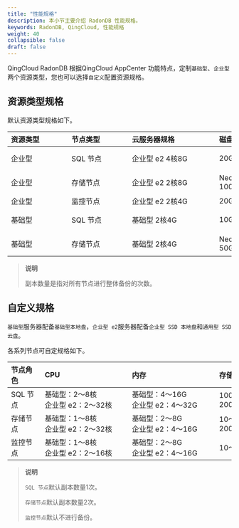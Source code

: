```yaml
---
title: "性能规格"
description: 本小节主要介绍 RadonDB 性能规格。 
keywords: RadonDB, QingCloud, 性能规格
weight: 40
collapsible: false
draft: false
---
```



QingCloud RadonDB 根据QingCloud AppCenter 功能特点，定制`基础型`、`企业型`两个资源类型，您也可以选择`自定义`配置资源规格。

## 资源类型规格

默认资源类型规格如下。

|<span style="display:inline-block;width:120px">资源类型</span> |<span style="display:inline-block;width:120px">节点类型</span>|<span style="display:inline-block;width:180px">云服务器规格</span>|<span style="display:inline-block;width:100px">磁盘规格</span>|<span style="display:inline-block;width:140px">数量</span>|
|:----|:----|:----|:---- | :---- | 
|   企业型     | SQL 节点   | 企业型 e2  4核8G |   20GB | 节点 1个<br>副本 1次 | 
|   企业型     | 存储节点   | 企业型 e2  2核8G |   NeonSAN 100GB |  节点 2个<br>副本 2次 | 
|   企业型     |  监控节点  | 企业型 e2  2核4G |   20GB |  节点 1个 | 
|   基础型     |  SQL 节点  |  基础型  2核4G  |   10GB  | 节点 1个<br>副本 1次 | 
|   基础型     | 存储节点  |  基础型  2核4G   |   NeonSAN 50GB  | 节点 2个<br>副本 2次| 

> **说明**
> 
> 副本数量是指对所有节点进行整体备份的次数。

## 自定义规格

`基础型`服务器配备`基础型本地盘`，`企业型 e2`服务器配备`企业型 SSD 本地盘`和`通用型 SSD 云盘`。

各系列节点可自定规格如下。

|<span style="display:inline-block;width:60px">节点角色</span>|<span style="display:inline-block;width:180px">CPU </span>|<span style="display:inline-block;width:180px">内存</span> |<span style="display:inline-block;width:100px">存储空间</span> |<span style="display:inline-block;width:80px">最大节点数</span> |
|:----|:----|:----|:----|:----|
|SQL 节点	|基础型：2～8核 <br> 企业型 e2：2～32核  |   基础型：4～16G <br> 企业型 e2：4～32G   | 100～200GB |	4个|
|存储节点  | 基础型：1～8核 <br> 企业型 e2：2～32核  |   基础型：2～8G <br> 企业型 e2：4～16G   | 10～2000GB |	60个  |
|监控节点	|基础型：1～8核 <br> 企业型 e2：2～16核  |   基础型：2～8G <br> 企业型 e2：4～16G   | 10～50GB | 1个  |

> **说明**
> 
> `SQL 节点`默认副本数量1次。
> 
> `存储节点`默认副本数量2次。
> 
> `监控节点`默认不进行备份。
